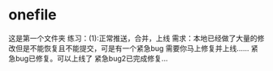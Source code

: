 # onefile
这是第一个文件夹
练习：(1):正常推送，合并，上线
需求：本地已经做了大量的修改但是不能恢复且不能提交，可是有一个紧急bug 需要你马上修复并上线......
紧急bug已修复。可以上线了
紧急bug2已完成修复...
